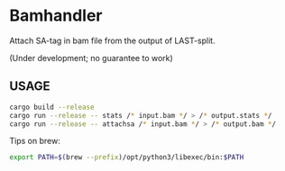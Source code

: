 # Bamhandler

Attach SA-tag in bam file from the output of LAST-split.

(Under development; no guarantee to work)

## USAGE

```bash
cargo build --release
cargo run --release -- stats /* input.bam */ > /* output.stats */
cargo run --release -- attachsa /* input.bam */ > /* output.bam */
```

Tips on brew:

```bash
export PATH=$(brew --prefix)/opt/python3/libexec/bin:$PATH 
```
